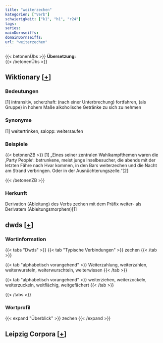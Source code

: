 ```yaml
---
title: "weiterzechen"
kategorien: ["Verb"]
schwierigkeit: ["k1", "h1", "r24"]
tags:
series:
mainDornseiffs:
domainDornseiffs:
url: "weiterzechen"
---
```


{{< betonenÜbs >}}
**Übersetzung:**  
{{< /betonenÜbs >}}

## Wiktionary [[+](https://de.wiktionary.org/wiki/weiterzechen)]

### Bedeutungen
[1] intransitiv, scherzhaft: (nach einer Unterbrechung) fortfahren, (als Gruppe) in hohem Maße alkoholische Getränke zu sich zu nehmen  

### Synonyme
[1] weitertrinken, salopp: weitersaufen  

### Beispiele
{{< betonenZB >}}
[1] „Eines seiner zentralen Wahlkampfthemen waren die ‚Party People‘: betrunkene, meist junge Inselbesucher, die abends mit der letzten Fähre nach Hvar kommen, in den Bars weiterzechen und die Nacht am Strand verbringen. Oder in der Ausnüchterungszelle.“[2]  

{{< /betonenZB >}}
### Herkunft
Derivation (Ableitung) des Verbs zechen mit dem Präfix weiter- als Derivatem (Ableitungsmorphem)[1]  



## dwds [[+](https://www.dwds.de/wb/weiterzechen)]

### Wortinformation
{{< tabs "Dwds" >}}
{{< tab "Typische Verbindungen" >}}
zechen
{{< /tab >}}

{{< tab "alphabetisch vorangehend" >}}
Weiterzahlung, weiterzahlen, weiterwursteln, weiterwurschteln, weiterwissen
{{< /tab >}}

{{< tab "alphabetisch vorangehend" >}}
weiterziehen, weiterzockeln, weiterzuckeln, weitflächig, weitgefächert
{{< /tab >}}

{{< /tabs >}}

### Wortprofil
{{< expand "Überblick" >}} zechen {{< /expand >}}

## Leipzig Corpora [[+](https://corpora.uni-leipzig.de/en/res?word=weiterzechen&corpusId=deu_newscrawl-public_2018)]

